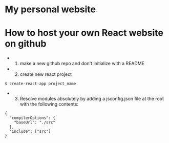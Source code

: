# My personal website


# How to host your own React website on github

- 1) make a new github repo and don't initialize with a README

- 2) create new react project
```shell
$ create-react-app project_name
```

- 3) Resolve modules absolutely by adding a jsconfig.json file at the root with the following contents:
```
{
  "compilerOptions": {
    "baseUrl": "./src"
  },
  "include": ["src"]
}
```
